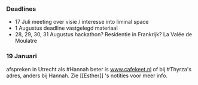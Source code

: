 ### Deadlines
- 17 Juli meeting over visie / interesse into liminal space
- 1 Augustus deadline vastgelegd materiaal
- 28, 29, 30, 31 Augustus hackathon? Residentie in Frankrijk? La Valée de Moulatre
### 19 Januari
afspreken in Utrecht als #Hannah beter is
www.cafekeet.nl of bij #Thyrza's adres, anders bij Hannah. Zie [[Esther]] 's notities voor meer info.

